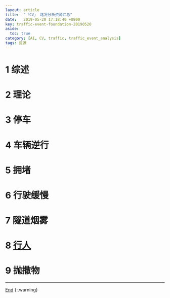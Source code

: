 ```yaml
---
layout: article
title:  "「CV」 路况分析资源汇总"
date:   2019-05-20 17:18:40 +0800
key: traffic-event-foundation-20190520
aside:
  toc: true
category: [AI, CV, traffic, traffic_event_analysis]
tags: 资源
---
```

<span id='head'></span>


<!--more-->

# 1 综述

# 2 理论

# 3 停车

# 4 车辆逆行

# 5 拥堵

# 6 行驶缓慢

# 7 隧道烟雾

# 8 [行人](/ai/cv/human/human_detection/2019/10/11/foundation.html)

# 9 抛撒物


-------------------  
[End](#head)
{:.warning}  

